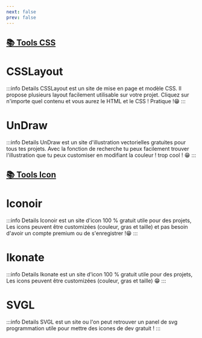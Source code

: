 ```yaml
---
next: false
prev: false
---
```


## <u>📚 Tools CSS</u>

# CSSLayout <a href="https://csslayout.io" target="_blank"><Badge type="tip" text="Découvrir" /></a>

:::info Details
CSSLayout est un site de mise en page et modèle CSS. Il propose plusieurs layout facilement utilisable sur votre projet. Cliquez sur n'importe quel contenu et vous aurez le HTML et le CSS ! Pratique !😁
:::

# UnDraw <a href="https://undraw.co/illustrations" target="_blank"><Badge type="tip" text="Découvrir" /></a>

:::info Details
UnDraw est un site d'illustration vectorielles gratuites pour tous tes projets. Avec la fonction de recherche tu peux facilement trouver l'illustration que tu peux customiser en modifiant la couleur ! trop cool ! 😁
:::


## <u>📚 Tools Icon</u>

# Iconoir <a href="https://iconoir.com" target="_blank"><Badge type="tip" text="Découvrir" /></a>

:::info Details
Iconoir est un site d'icon 100 % gratuit utile pour des projets, Les icons peuvent être customizées (couleur, gras et taille) et pas besoin d'avoir un compte premium ou de s'enregistrer !😁
:::

# Ikonate <a href="https://ikonate.com" target="_blank"><Badge type="tip" text="Découvrir" /></a>

:::info Details
Ikonate est un site d'icon 100 % gratuit utile pour des projets, Les icons peuvent être customizées (couleur, gras et taille) 😁
:::

# SVGL <a href="https://svgl.app" target="_blank"><Badge type="tip" text="Découvrir" /></a>

:::info Details
SVGL est un site ou l'on peut retrouver un panel de svg programmation utile pour mettre des icones de dev gratuit !
:::
